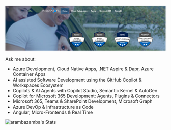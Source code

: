 [![header](_images/header.jpg)](https://www.integrations.at)

Ask me about: 

- Azure Development, Cloud Native Apps, .NET Aspire & Dapr, Azure Container Apps
- AI assisted Software Development using the GitHub Copilot & Workspaces Ecosystem
- Copilots & AI Agents with Copilot Studio, Semantic Kernel & AutoGen
- Copilot for Microsoft 365 Development: Agents, Plugins & Connectors
- Microsoft 365, Teams & SharePoint Development, Microsoft Graph
- Azure DevOp & Infrastructure as Code
- Angular, Micro-Frontends & Real Time

![arambazamba's Stats](https://github-readme-stats.vercel.app/api?username=alexander-kastil&theme=vue-dark&show_icons=true&hide_border=true&count_private=true)
